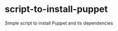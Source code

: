 script-to-install-puppet
========================

Simple script to install Puppet and its dependencies
